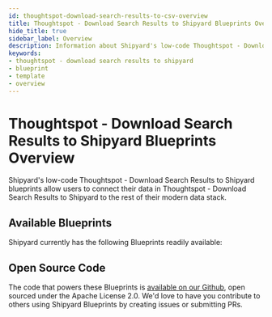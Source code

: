```yaml
---
id: thoughtspot-download-search-results-to-csv-overview
title: Thoughtspot - Download Search Results to Shipyard Blueprints Overview
hide_title: true
sidebar_label: Overview
description: Information about Shipyard's low-code Thoughtspot - Download Search Results to Shipyard templates.
keywords:
- thoughtspot - download search results to shipyard
- blueprint
- template
- overview
---
```


# Thoughtspot - Download Search Results to Shipyard Blueprints Overview

Shipyard's low-code Thoughtspot - Download Search Results to Shipyard blueprints allow users to connect their data in Thoughtspot - Download Search Results to Shipyard to the rest of their modern data stack.

## Available Blueprints
Shipyard currently has the following Blueprints readily available: 

## Open Source Code
The code that powers these Blueprints is [available on our Github](None), open sourced under the Apache License 2.0. We'd love to have you contribute to others using Shipyard Blueprints by creating issues or submitting PRs.
